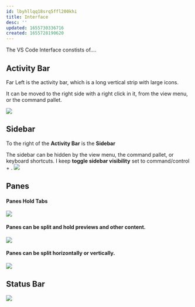```yaml
---
id: lbyhllqq18srq5ffl200khi
title: Interface
desc: ''
updated: 1655730336716
created: 1655728190620
---
```


The VS Code Interface constists of....

## Activity Bar

Far Left is the activity bar, which is a long vertical strip with large icons.

It can be moved to the right side with a right click in it, from the view menu, or the command pallet.

![](/assets/images/2022-06-20-07-38-31.png)

## Sidebar

To the right of the **Activity Bar** is the **Sidebar**

The sidebar can be hidden by the view menu, the command pallet, or keyboard shortcuts. I keep **toggle sidebar visibility** set to command/control + \.
![](/assets/images/2022-06-20-07-41-51.png)

## Panes

#### Panes Hold Tabs

![](/assets/images/2022-06-20-07-42-58.png)

#### Panes can be split and hold previews and other content.

![](/assets/images/2022-06-20-07-44-01.png)

#### Panes can be split horizontally or vertically.

![](/assets/images/2022-06-20-08-05-33.png)

## Status Bar

![](/assets/images/2022-06-20-07-45-11.png)
